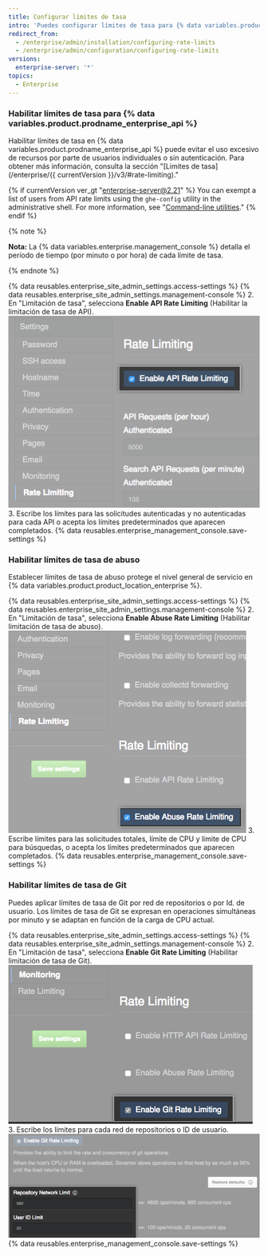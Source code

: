 ```yaml
---
title: Configurar límites de tasa
intro: 'Puedes configurar límites de tasa para {% data variables.product.prodname_ghe_server %} usando la {% data variables.enterprise.management_console %}.'
redirect_from:
  - /enterprise/admin/installation/configuring-rate-limits
  - /enterprise/admin/configuration/configuring-rate-limits
versions:
  enterprise-server: '*'
topics:
  - Enterprise
---
```


### Habilitar límites de tasa para {% data variables.product.prodname_enterprise_api %}

Habilitar límites de tasa en {% data variables.product.prodname_enterprise_api %} puede evitar el uso excesivo de recursos por parte de usuarios individuales o sin autenticación. Para obtener más información, consulta la sección "[Limites de tasa](/enterprise/{{ currentVersion }}/v3/#rate-limiting)."

{% if currentVersion ver_gt "enterprise-server@2.21" %}
You can exempt a list of users from API rate limits using the `ghe-config` utility in the administrative shell. For more information, see "[Command-line utilities](/enterprise/admin/configuration/command-line-utilities#ghe-config)."
{% endif %}

{% note %}

**Nota:** La {% data variables.enterprise.management_console %} detalla el período de tiempo (por minuto o por hora) de cada límite de tasa.

{% endnote %}

{% data reusables.enterprise_site_admin_settings.access-settings %}
{% data reusables.enterprise_site_admin_settings.management-console %}
2. En "Limitación de tasa", selecciona **Enable API Rate Limiting** (Habilitar la limitación de tasa de API). ![Casilla para habilitar la limitación de tasa de API](/assets/images/enterprise/management-console/api-rate-limits-checkbox.png)
3. Escribe los límites para las solicitudes autenticadas y no autenticadas para cada API o acepta los límites predeterminados que aparecen completados.
{% data reusables.enterprise_management_console.save-settings %}

### Habilitar límites de tasa de abuso

Establecer límites de tasa de abuso protege el nivel general de servicio en {% data variables.product.product_location_enterprise %}.

{% data reusables.enterprise_site_admin_settings.access-settings %}
{% data reusables.enterprise_site_admin_settings.management-console %}
2. En "Limitación de tasa", selecciona **Enable Abuse Rate Limiting** (Habilitar limitación de tasa de abuso). ![Casilla para habilitar la limitación de tasa de abuso](/assets/images/enterprise/management-console/abuse-rate-limits-checkbox.png)
3. Escribe límites para las solicitudes totales, límite de CPU y límite de CPU para búsquedas, o acepta los límites predeterminados que aparecen completados.
{% data reusables.enterprise_management_console.save-settings %}

### Habilitar límites de tasa de Git

Puedes aplicar límites de tasa de Git por red de repositorios o por Id. de usuario. Los límites de tasa de Git se expresan en operaciones simultáneas por minuto y se adaptan en función de la carga de CPU actual.

{% data reusables.enterprise_site_admin_settings.access-settings %}
{% data reusables.enterprise_site_admin_settings.management-console %}
2. En "Limitación de tasa", selecciona **Enable Git Rate Limiting** (Habilitar limitación de tasa de Git). ![Casilla para habilitar la limitación de tasa de Git](/assets/images/enterprise/management-console/git-rate-limits-checkbox.png)
3. Escribe los límites para cada red de repositorios o ID de usuario. ![Campos para la red de repositorios y límites de ID de usuario](/assets/images/enterprise/management-console/example-git-rate-limits.png)
{% data reusables.enterprise_management_console.save-settings %}
